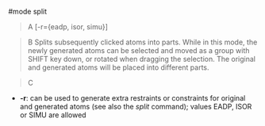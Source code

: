 #mode split

>A [-r={eadp, isor, simu}]

>B Splits subsequently clicked atoms into parts. While in this mode, the newly generated atoms can be selected and moved as a group with SHIFT key down, or rotated when dragging the selection. The original and generated atoms will be placed into different parts.

>C
 * **-r**: can be used to generate extra restraints or constraints for original and generated atoms (see also the *split* command); values EADP, ISOR or SIMU are allowed
